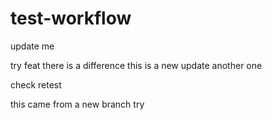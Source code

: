 # test-workflow

update me

try feat
there is a difference
this is a new update
another one

check
retest

this came from a new branch
try
